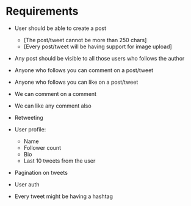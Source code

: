 # Requirements

- User should be able to create a post
    - [The post/tweet cannot be more than 250 chars]
    - [Every post/tweet will be having support for image upload]

- Any post should be visible to all those users who follows the author
- Anyone who follows you can comment on a post/tweet
- Anyone who follows you can like on a post/tweet
- We can comment on a comment
- We can like any comment also
- Retweeting

- User profile:
    - Name
    - Follower count
    - Bio
    - Last 10 tweets from the user

- Pagination on tweets 
- User auth 

- Every tweet might be having a hashtag 


